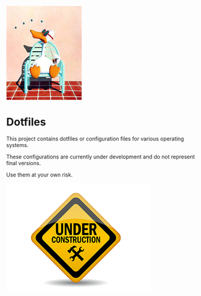 ![sittingduck003](images/sittingduck003.png)

# Dotfiles

This project contains dotfiles or configuration files for various operating systems. 

These configurations are currently under development and do not represent final versions. 

Use them at your own risk. 

![underconstruction003](images/underconstruction003.png)
